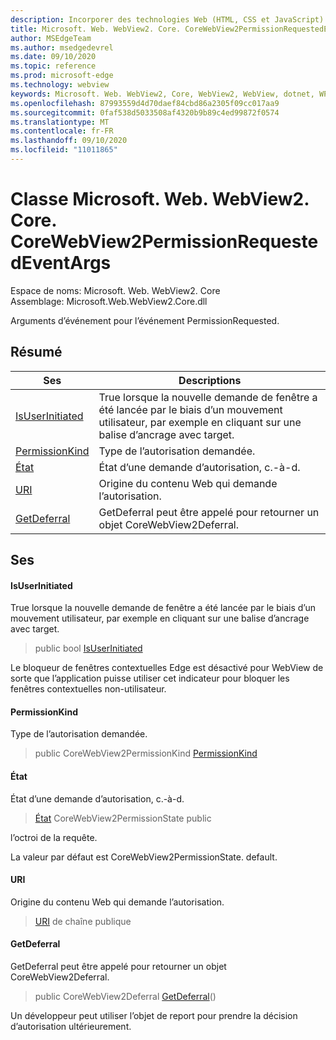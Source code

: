 ```yaml
---
description: Incorporer des technologies Web (HTML, CSS et JavaScript) dans vos applications natives avec le contrôle Microsoft Edge WebView2
title: Microsoft. Web. WebView2. Core. CoreWebView2PermissionRequestedEventArgs
author: MSEdgeTeam
ms.author: msedgedevrel
ms.date: 09/10/2020
ms.topic: reference
ms.prod: microsoft-edge
ms.technology: webview
keywords: Microsoft. Web. WebView2, Core, WebView2, WebView, dotnet, WPF, WinForms, application, Edge, CoreWebView2, CoreWebView2Controller, contrôle de navigateur, Edge html, Microsoft. Web. WebView2. Core. CoreWebView2PermissionRequestedEventArgs
ms.openlocfilehash: 87993559d4d70daef84cbd86a2305f09cc017aa9
ms.sourcegitcommit: 0faf538d5033508af4320b9b89c4ed99872f0574
ms.translationtype: MT
ms.contentlocale: fr-FR
ms.lasthandoff: 09/10/2020
ms.locfileid: "11011865"
---
```

# Classe Microsoft. Web. WebView2. Core. CoreWebView2PermissionRequestedEventArgs 

Espace de noms: Microsoft. Web. WebView2. Core \
Assemblage: Microsoft.Web.WebView2.Core.dll

Arguments d’événement pour l’événement PermissionRequested.

## Résumé

 Ses                        | Descriptions
--------------------------------|---------------------------------------------
[IsUserInitiated](#isuserinitiated) | True lorsque la nouvelle demande de fenêtre a été lancée par le biais d’un mouvement utilisateur, par exemple en cliquant sur une balise d’ancrage avec target.
[PermissionKind](#permissionkind) | Type de l’autorisation demandée.
[État](#state) | État d’une demande d’autorisation, c.-à-d.
[URI](#uri) | Origine du contenu Web qui demande l’autorisation.
[GetDeferral](#getdeferral) | GetDeferral peut être appelé pour retourner un objet CoreWebView2Deferral.

## Ses

#### IsUserInitiated 

True lorsque la nouvelle demande de fenêtre a été lancée par le biais d’un mouvement utilisateur, par exemple en cliquant sur une balise d’ancrage avec target.

> public bool [IsUserInitiated](#isuserinitiated)

Le bloqueur de fenêtres contextuelles Edge est désactivé pour WebView de sorte que l’application puisse utiliser cet indicateur pour bloquer les fenêtres contextuelles non-utilisateur.

#### PermissionKind 

Type de l’autorisation demandée.

> public CoreWebView2PermissionKind [PermissionKind](#permissionkind)

#### État 

État d’une demande d’autorisation, c.-à-d.

> [État](#state) CoreWebView2PermissionState public

l’octroi de la requête.

La valeur par défaut est CoreWebView2PermissionState. default.

#### URI 

Origine du contenu Web qui demande l’autorisation.

> [URI](#uri) de chaîne publique

#### GetDeferral 

GetDeferral peut être appelé pour retourner un objet CoreWebView2Deferral.

> public CoreWebView2Deferral [GetDeferral](#getdeferral)()

Un développeur peut utiliser l’objet de report pour prendre la décision d’autorisation ultérieurement.

